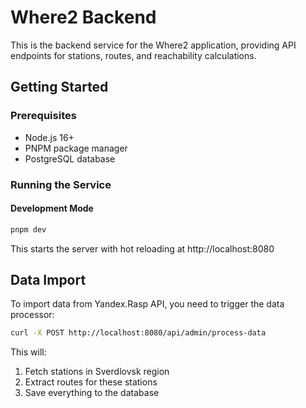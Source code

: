 # Where2 Backend

This is the backend service for the Where2 application, providing API endpoints for stations, routes, and reachability calculations.

## Getting Started

### Prerequisites

- Node.js 16+
- PNPM package manager
- PostgreSQL database

### Running the Service

#### Development Mode

```bash
pnpm dev
```

This starts the server with hot reloading at http://localhost:8080

## Data Import

To import data from Yandex.Rasp API, you need to trigger the data processor:

```bash
curl -X POST http://localhost:8080/api/admin/process-data
```

This will:

1. Fetch stations in Sverdlovsk region
2. Extract routes for these stations
3. Save everything to the database
